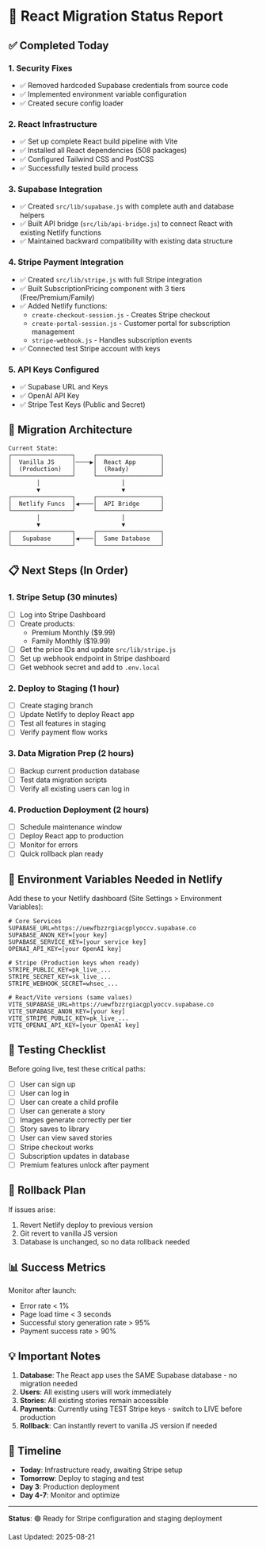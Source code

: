 # 🚀 React Migration Status Report

## ✅ Completed Today

### 1. Security Fixes
- ✅ Removed hardcoded Supabase credentials from source code
- ✅ Implemented environment variable configuration
- ✅ Created secure config loader

### 2. React Infrastructure
- ✅ Set up complete React build pipeline with Vite
- ✅ Installed all React dependencies (508 packages)
- ✅ Configured Tailwind CSS and PostCSS
- ✅ Successfully tested build process

### 3. Supabase Integration
- ✅ Created `src/lib/supabase.js` with complete auth and database helpers
- ✅ Built API bridge (`src/lib/api-bridge.js`) to connect React with existing Netlify functions
- ✅ Maintained backward compatibility with existing data structure

### 4. Stripe Payment Integration
- ✅ Created `src/lib/stripe.js` with full Stripe integration
- ✅ Built SubscriptionPricing component with 3 tiers (Free/Premium/Family)
- ✅ Added Netlify functions:
  - `create-checkout-session.js` - Creates Stripe checkout
  - `create-portal-session.js` - Customer portal for subscription management
  - `stripe-webhook.js` - Handles subscription events
- ✅ Connected test Stripe account with keys

### 5. API Keys Configured
- ✅ Supabase URL and Keys
- ✅ OpenAI API Key
- ✅ Stripe Test Keys (Public and Secret)

## 🔄 Migration Architecture

```
Current State:
┌─────────────────┐     ┌──────────────────┐
│  Vanilla JS     │────▶│  React App       │
│  (Production)   │     │  (Ready)         │
└─────────────────┘     └──────────────────┘
        │                       │
        ▼                       ▼
┌─────────────────┐     ┌──────────────────┐
│  Netlify Funcs  │◀────│  API Bridge      │
└─────────────────┘     └──────────────────┘
        │                       │
        ▼                       ▼
┌─────────────────┐     ┌──────────────────┐
│   Supabase      │◀────│  Same Database   │
└─────────────────┘     └──────────────────┘
```

## 📋 Next Steps (In Order)

### 1. Stripe Setup (30 minutes)
- [ ] Log into Stripe Dashboard
- [ ] Create products:
  - Premium Monthly ($9.99)
  - Family Monthly ($19.99)
- [ ] Get the price IDs and update `src/lib/stripe.js`
- [ ] Set up webhook endpoint in Stripe dashboard
- [ ] Get webhook secret and add to `.env.local`

### 2. Deploy to Staging (1 hour)
- [ ] Create staging branch
- [ ] Update Netlify to deploy React app
- [ ] Test all features in staging
- [ ] Verify payment flow works

### 3. Data Migration Prep (2 hours)
- [ ] Backup current production database
- [ ] Test data migration scripts
- [ ] Verify all existing users can log in

### 4. Production Deployment (2 hours)
- [ ] Schedule maintenance window
- [ ] Deploy React app to production
- [ ] Monitor for errors
- [ ] Quick rollback plan ready

## 🔑 Environment Variables Needed in Netlify

Add these to your Netlify dashboard (Site Settings > Environment Variables):

```env
# Core Services
SUPABASE_URL=https://uewfbzzrgiacgplyoccv.supabase.co
SUPABASE_ANON_KEY=[your key]
SUPABASE_SERVICE_KEY=[your service key]
OPENAI_API_KEY=[your OpenAI key]

# Stripe (Production keys when ready)
STRIPE_PUBLIC_KEY=pk_live_...
STRIPE_SECRET_KEY=sk_live_...
STRIPE_WEBHOOK_SECRET=whsec_...

# React/Vite versions (same values)
VITE_SUPABASE_URL=https://uewfbzzrgiacgplyoccv.supabase.co
VITE_SUPABASE_ANON_KEY=[your key]
VITE_STRIPE_PUBLIC_KEY=pk_live_...
VITE_OPENAI_API_KEY=[your OpenAI key]
```

## 🧪 Testing Checklist

Before going live, test these critical paths:

- [ ] User can sign up
- [ ] User can log in
- [ ] User can create a child profile
- [ ] User can generate a story
- [ ] Images generate correctly per tier
- [ ] Story saves to library
- [ ] User can view saved stories
- [ ] Stripe checkout works
- [ ] Subscription updates in database
- [ ] Premium features unlock after payment

## 🚨 Rollback Plan

If issues arise:
1. Revert Netlify deploy to previous version
2. Git revert to vanilla JS version
3. Database is unchanged, so no data rollback needed

## 📊 Success Metrics

Monitor after launch:
- Error rate < 1%
- Page load time < 3 seconds
- Successful story generation rate > 95%
- Payment success rate > 90%

## 💡 Important Notes

1. **Database**: The React app uses the SAME Supabase database - no migration needed
2. **Users**: All existing users will work immediately
3. **Stories**: All existing stories remain accessible
4. **Payments**: Currently using TEST Stripe keys - switch to LIVE before production
5. **Rollback**: Can instantly revert to vanilla JS version if needed

## 🎯 Timeline

- **Today**: Infrastructure ready, awaiting Stripe setup
- **Tomorrow**: Deploy to staging and test
- **Day 3**: Production deployment
- **Day 4-7**: Monitor and optimize

---

**Status**: 🟢 Ready for Stripe configuration and staging deployment

Last Updated: 2025-08-21